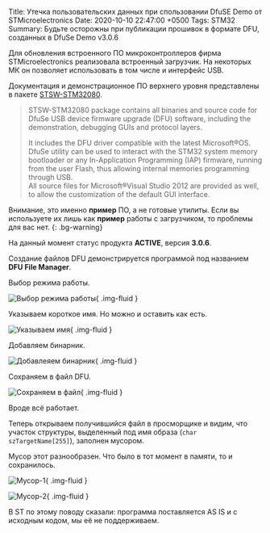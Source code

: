 Title: Утечка пользовательских данных при спользовании DfuSE Demo от STMicroelectronics 
Date: 2020-10-10 22:47:00 +0500
Tags: STM32
Summary: Будьте осторожны при публикации прошивок в формате DFU, созданных в DfuSe Demo v3.0.6

Для обновления встроенного ПО микроконтроллеров фирма STMicroelectronics реализовала встроенный загрузчик. На некоторых МК он позволяет использовать в том числе и интерфейс USB.

Документация и демонстрационное ПО верхнего уровня представлены в пакете [STSW-STM32080](https://www.st.com/en/development-tools/stsw-stm32080.html).

> STSW-STM32080 package contains all binaries and source code for DfuSe USB device firmware upgrade (DFU) software, including the demonstration, debugging GUIs and protocol layers.  
>
> It includes the DFU driver compatible with the latest Microsoft®OS.  
> DfuSe utility can be used to interact with the STM32 system memory bootloader or any In-Application Programming (IAP) firmware, running from the user Flash, thus allowing internal memories programming through USB.  
> All source files for Microsoft®Visual Studio 2012 are provided as well, to allow the customization of the default GUI interface.

Внимание, это именно **пример** ПО, а не готовые утилиты. Если вы используете их лишь как **пример** работы с загрузчиком, то проблемы для вас нет.
{: .bg-warning}

На данный момент статус продукта **ACTIVE**, версия **3.0.6**.

Создание файлов DFU демонстрируется программой под названием **DFU File Manager**.

Выбор режима работы.

![Выбор режима работы]({static}/images/posts/2020/10/10/dfu-file-manager-1.png){ .img-fluid }

Указываем короткое имя. Но можно и оставить как есть.

![Указываем имя]({static}/images/posts/2020/10/10/dfu-file-manager-2.png){ .img-fluid }

Добавляем бинарник.

![Добавлеяем бинарник]({static}/images/posts/2020/10/10/dfu-file-manager-4.png){ .img-fluid }

Сохраняем в файл DFU.

![Сохраняем в файл]({static}/images/posts/2020/10/10/dfu-file-manager-5.png){ .img-fluid }

Вроде всё работает.

Теперь открываем получившийся файл в просморщике и видим, что участок структуры, выделенный под имя образа (`char szTargetName[255]`), заполнен мусором.

Мусор этот разнообразен. Что было в тот момент в памяти, то и сохранилось.

![Мусор-1]({static}/images/posts/2020/10/10/dfu-file-manager-result-1.png){ .img-fluid }

![Мусор-2]({static}/images/posts/2020/10/10/dfu-file-manager-result-2.png){ .img-fluid }

В ST по этому поводу сказали: программа поставляется AS IS и с исходным кодом, мы её не поддерживаем.
